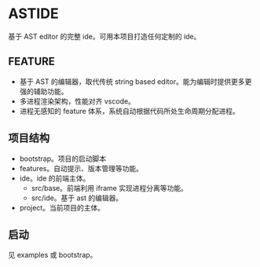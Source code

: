 # ASTIDE

基于 AST editor 的完整 ide。可用本项目打造任何定制的 ide。

## FEATURE

 - 基于 AST 的编辑器，取代传统 string based editor。能为编辑时提供更多更强的辅助功能。
 - 多进程渲染架构，性能对齐 vscode。
 - 进程无感知的 feature 体系，系统自动根据代码所处生命周期分配进程。
 
## 项目结构

 - bootstrap。项目的启动脚本
 - features。自动提示、版本管理等功能。
 - ide。ide 的前端主体。
   - src/base。前端利用 iframe 实现进程分离等功能。 
   - src/ide。基于 ast 的编辑器。
 - project。当前项目的主体。
 
## 启动

见 examples 或 bootstrap。